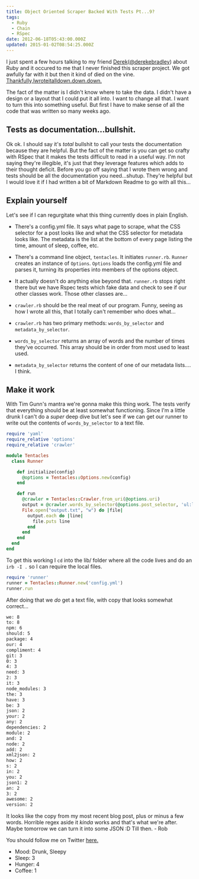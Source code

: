 ```yaml
---
title: Object Oriented Scraper Backed With Tests Pt...9?
tags:
  - Ruby
  - Chain
  - RSpec
date: 2012-06-18T05:43:00.000Z
updated: 2015-01-02T08:54:25.000Z
---
```


I just spent a few hours talking to my friend [Derek](http://derekbradley.com/)([@derekebradley](https://twitter.com/#!/derekebradley)) about Ruby and it occured to me that I never finished this scraper project. We got awfully far with it but then it kind of died on the vine. [Thankfully,](http://robdodson.me/blog/2012/05/06/object-oriented-scraper-backed-with-tests/)[I](http://robdodson.me/blog/2012/05/07/object-oriented-scraper-backed-with-tests-pt-2/)[wrote](http://robdodson.me/blog/2012/05/08/object-oriented-scraper-backed-with-tests-pt-3/)[it](http://robdodson.me/blog/2012/05/11/object-oriented-scraper-backed-with-tests-pt-4/)[all](http://robdodson.me/blog/2012/05/12/object-oriented-scraper-backed-with-tests-pt-5/)[down.](http://robdodson.me/blog/2012/05/13/object-oriented-scraper-backed-with-tests-pt-6/)[down.](http://robdodson.me/blog/2012/05/15/object-oriented-scraper-backed-with-tests-pt-7/)[down.](http://robdodson.me/blog/2012/05/16/object-oriented-scraper-backed-with-tests-pt-8/)

The fact of the matter is I didn't know where to take the data. I didn't have a design or a layout that I could put it all into. I want to change all that. I want to turn this into something useful. But first I have to make sense of all the code that was written so many weeks ago.

## Tests as documentation...bullshit.

Ok ok. I should say it's _total_ bullshit to call your tests the documentation because they are helpful. But the fact of the matter is you can get so crafty with RSpec that it makes the tests difficult to read in a useful way. I'm not saying they're illegible, it's just that they leverage features which adds to their thought deficit. Before you go off saying that I wrote them wrong and tests should be all the documentation you need...shutup. They're helpful but I would love it if I had written a bit of Markdown Readme to go with all this...

## Explain yourself

Let's see if I can regurgitate what this thing currently does in plain English.

- There's a config.yml file. It says what page to scrape, what the CSS selector for a post looks like and what the CSS selector for metadata looks like. The metadata is the list at the bottom of every page listing the time, amount of sleep, coffee, etc.

- There's a command line object, `tentacles`. It initiates `runner.rb`. `Runner` creates an instance of `Options`. `Options` loads the config.yml file and parses it, turning its properties into members of the options object.

- It actually doesn't do anything else beyond that. `runner.rb` stops right there but we have Rspec tests which fake data and check to see if our other classes work. Those other classes are...

- `crawler.rb` should be the real meat of our program. Funny, seeing as how I wrote all this, that I totally can't remember who does what...

- `crawler.rb` has two primary methods: `words_by_selector` and `metadata_by_selector`.

- `words_by_selector` returns an array of words and the number of times they've occurred. This array should be in order from most used to least used.

- `metadata_by_selector` returns the content of one of our metadata lists.... I think.

## Make it work

With Tim Gunn's mantra we're gonna make this thing work. The tests verify that everything should be at least somewhat functioning. Since I'm a little drunk I can't do a _super_ deep dive but let's see if we can get our runner to write out the contents of `words_by_selector` to a text file.

```ruby
require 'yaml'
require_relative 'options'
require_relative 'crawler'

module Tentacles
  class Runner

    def initialize(config)
      @options = Tentacles::Options.new(config)
    end

    def run
      @crawler = Tentacles::Crawler.from_uri(@options.uri)
      output = @crawler.words_by_selector(@options.post_selector, 'ul:last-child')
      File.open("output.txt", "w") do |file|
        output.each do |line|
          file.puts line
        end
      end
    end
  end
end
```

To get this working I `cd` into the lib/ folder where all the code lives and do an `irb -I .` so I can require the local files.

```ruby
require 'runner'
runner = Tentacles::Runner.new('config.yml')
runner.run
```

After doing that we _do_ get a text file, with copy that looks somewhat correct...

```bash
we: 8
to: 8
npm: 6
should: 5
package: 4
our: 4
compliment: 4
git: 3
0: 3
4: 3
need: 3
2: 3
it: 3
node_modules: 3
the: 3
have: 3
be: 3
json: 2
your: 2
any: 2
dependencies: 2
module: 2
and: 2
node: 2
add: 2
xml2json: 2
how: 2
s: 2
in: 2
you: 2
json1: 2
an: 2
3: 2
awesome: 2
version: 2
```

It looks like the copy from my most recent blog post, plus or minus a few words. Horrible regex aside it _kinda_ works and that's what we're after. Maybe tomorrow we can turn it into some JSON :D Till then. - Rob

You should follow me on Twitter [here.](http://twitter.com/rob_dodson)

- Mood: Drunk, Sleepy
- Sleep: 3
- Hunger: 4
- Coffee: 1
